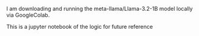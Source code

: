 I am downloading and running the meta-llama/Llama-3.2-1B model locally via GoogleColab.

This is a jupyter notebook of the logic for future reference
